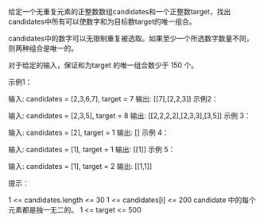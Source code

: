 给定一个无重复元素的正整数数组candidates和一个正整数target，找出candidates中所有可以使数字和为目标数target的唯一组合。

candidates中的数字可以无限制重复被选取。如果至少一个所选数字数量不同，则两种组合是唯一的。

对于给定的输入，保证和为target 的唯一组合数少于 150 个。



示例1：

输入: candidates = [2,3,6,7], target = 7
输出: [[7],[2,2,3]]
示例2：

输入: candidates = [2,3,5], target = 8
输出: [[2,2,2,2],[2,3,3],[3,5]]
示例 3：

输入: candidates = [2], target = 1
输出: []
示例 4：

输入: candidates = [1], target = 1
输出: [[1]]
示例 5：

输入: candidates = [1], target = 2
输出: [[1,1]]


提示：

1 <= candidates.length <= 30
1 <= candidates[i] <= 200
candidate 中的每个元素都是独一无二的。
1 <= target <= 500
